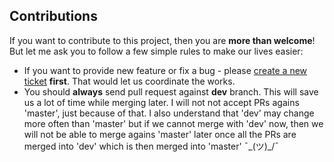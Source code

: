 ## Contributions ##

If you want to contribute to this project, then you are **more than welcome**! But let me ask you to
follow a few simple rules to make our lives easier:

 * If you want to provide new feature or fix a bug - please [create a new ticket](https://github.com/MarcinOrlowski/weekday-plasmoid/issues) **first**. That would let us coordinate the works.
 * You should **always** send pull request against **dev** branch. This will save us a lot
   of time while merging later. I will not not accept PRs agains 'master', just because of
   that. I also understand that 'dev' may change more often than 'master' but if we cannot
   merge with 'dev' now, then we will not be able to merge agains 'master' later once all
   the PRs are merged into 'dev' which is then merged into 'master' ¯\_(ツ)_/¯
